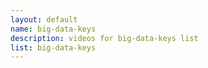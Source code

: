```yaml
--- 
layout: default
name: big-data-keys
description: videos for big-data-keys list
list: big-data-keys
---
```


<div class="player">
<div id="player"><!-- "https://www.youtube.com/watch?v={{site.data.lists[page.list][0]}}" --></div>
</div>

